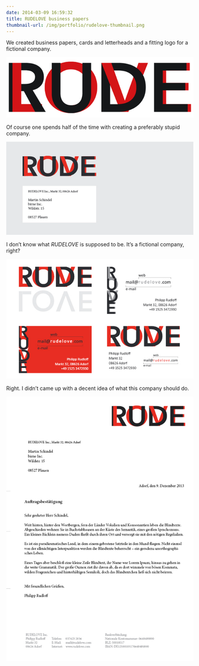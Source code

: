 ```yaml
---
date: 2014-03-09 16:59:32
title: RUDELOVE business papers
thumbnail-url: /img/portfolio/rudelove-thumbnail.png
---
```

We created business papers, cards and letterheads and a fitting logo for a fictional company.

![RUDELOVE logo](/img/portfolio/rudelove-logo.png)

Of course one spends half of the time with creating a preferably stupid company.

![RUDELOVE letterhead](/img/portfolio/rudelove-letterhead.png)

I don’t know what _RUDELOVE_ is supposed to be. It’s a fictional company, right?

![RUDELOVE business card](/img/portfolio/rudelove-business-card.png)

Right. I didn’t came up with a decent idea of what this company should do.

![RUDELOVE stationary](/img/portfolio/rudelove-stationary.png)
